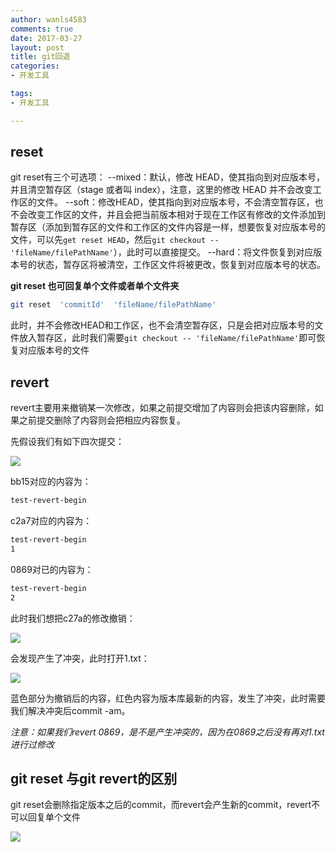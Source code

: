 ```yaml
---
author: wanls4583
comments: true
date: 2017-03-27
layout: post
title: git回退
categories:
- 开发工具

tags:
- 开发工具

---
```


## reset

git reset有三个可选项：
--mixed：默认，修改 HEAD，使其指向到对应版本号，并且清空暂存区（stage 或者叫 index），注意，这里的修改 HEAD 并不会改变工作区的文件。
--soft：修改HEAD，使其指向到对应版本号，不会清空暂存区，也不会改变工作区的文件，并且会把当前版本相对于现在工作区有修改的文件添加到暂存区（添加到暂存区的文件和工作区的文件内容是一样，想要恢复对应版本号的文件，可以先`get reset HEAD`，然后`git checkout -- 'fileName/filePathName'`），此时可以直接提交。
--hard：将文件恢复到对应版本号的状态，暂存区将被清空，工作区文件将被更改，恢复到对应版本号的状态。

**git reset 也可回复单个文件或者单个文件夹**

```bash
git reset  'commitId'  'fileName/filePathName'
```

此时，并不会修改HEAD和工作区，也不会清空暂存区，只是会把对应版本号的文件放入暂存区，此时我们需要`git checkout -- 'fileName/filePathName'`即可恢复对应版本号的文件

## revert

revert主要用来撤销某一次修改，如果之前提交增加了内容则会把该内容删除，如果之前提交删除了内容则会把相应内容恢复。

先假设我们有如下四次提交：

![](https://wanls4583.github.io/images/posts/开发工具/2017-03-27日-git回退-1.jpg)

bb15对应的内容为：

```bash
test-revert-begin
```

c2a7对应的内容为：

```bash
test-revert-begin
1
```

0869对已的内容为：

```bash
test-revert-begin
2
```

此时我们想把c27a的修改撤销：

![](https://wanls4583.github.io/images/posts/开发工具/2017-03-27日-git回退-2.jpg)

会发现产生了冲突，此时打开1.txt：

![](https://wanls4583.github.io/images/posts/开发工具/2017-03-27日-git回退-3.jpg)

蓝色部分为撤销后的内容，红色内容为版本库最新的内容，发生了冲突，此时需要我们解决冲突后commit -am。

*注意：如果我们revert 0869，是不是产生冲突的，因为在0869之后没有再对1.txt进行过修改*


## git reset 与git revert的区别

git reset会删除指定版本之后的commit，而revert会产生新的commit，revert不可以回复单个文件

![](https://wanls4583.github.io/images/posts/开发工具/2017-03-27日-git回退-4.jpg)
